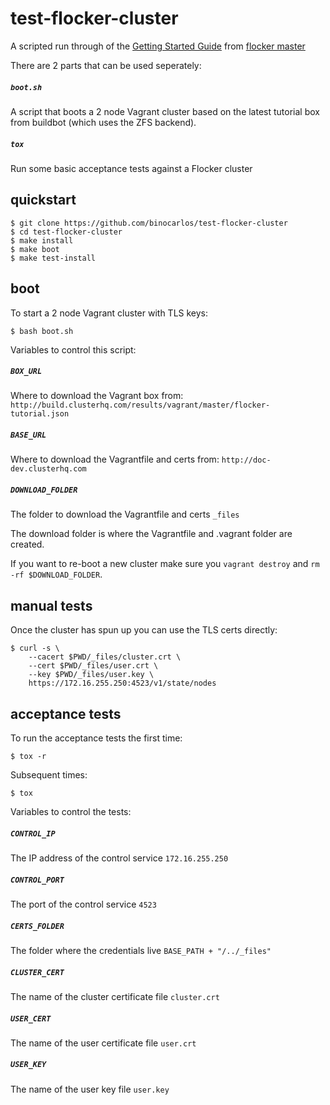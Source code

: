# test-flocker-cluster

A scripted run through of the [Getting Started Guide](http://doc-dev.clusterhq.com/gettingstarted/index.html) from [flocker master](https://github.com/clusterhq/flocker/tree/master)

There are 2 parts that can be used seperately:

##### `boot.sh`
A script that boots a 2 node Vagrant cluster based on the latest tutorial box
from buildbot (which uses the ZFS backend).

##### `tox`
Run some basic acceptance tests against a Flocker cluster

## quickstart

```
$ git clone https://github.com/binocarlos/test-flocker-cluster
$ cd test-flocker-cluster
$ make install
$ make boot
$ make test-install
```

## boot

To start a 2 node Vagrant cluster with TLS keys:

```
$ bash boot.sh
```

Variables to control this script:

##### `BOX_URL`
Where to download the Vagrant box from:
`http://build.clusterhq.com/results/vagrant/master/flocker-tutorial.json`

##### `BASE_URL`
Where to download the Vagrantfile and certs from:
`http://doc-dev.clusterhq.com`

##### `DOWNLOAD_FOLDER`
The folder to download the Vagrantfile and certs
`_files`

The download folder is where the Vagrantfile and .vagrant folder are created.

If you want to re-boot a new cluster make sure you `vagrant destroy` and `rm -rf $DOWNLOAD_FOLDER`.

## manual tests
Once the cluster has spun up you can use the TLS certs directly:

```
$ curl -s \
    --cacert $PWD/_files/cluster.crt \
    --cert $PWD/_files/user.crt \
    --key $PWD/_files/user.key \
    https://172.16.255.250:4523/v1/state/nodes
```

## acceptance tests
To run the acceptance tests the first time:

```
$ tox -r
```

Subsequent times:

```
$ tox
```

Variables to control the tests:

##### `CONTROL_IP`
The IP address of the control service
`172.16.255.250`

##### `CONTROL_PORT`
The port of the control service
`4523`

##### `CERTS_FOLDER`
The folder where the credentials live
`BASE_PATH + "/../_files"`

##### `CLUSTER_CERT`
The name of the cluster certificate file
`cluster.crt`

##### `USER_CERT`
The name of the user certificate file
`user.crt`

##### `USER_KEY`
The name of the user key file
`user.key`